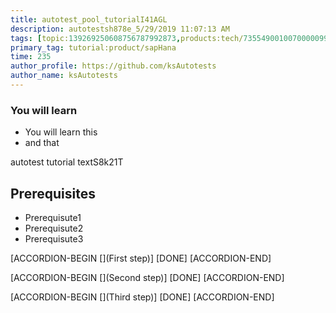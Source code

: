 ```yaml
---
title: autotest_pool_tutorialI41AGL
description: autotestsh878e_5/29/2019 11:07:13 AM
tags: [topic:139269250608756787992873,products:tech/73554900100700000996,tutorial:experience/advanced]
primary_tag: tutorial:product/sapHana
time: 235
author_profile: https://github.com/ksAutotests
author_name: ksAutotests
---
```

### You will learn
- You will learn this
- and that

autotest tutorial textS8k21T

## Prerequisites
- Prerequisute1
- Prerequisute2
- Prerequisute3

[ACCORDION-BEGIN [](First step)]
[DONE]
[ACCORDION-END]

[ACCORDION-BEGIN [](Second step)]
[DONE]
[ACCORDION-END]

[ACCORDION-BEGIN [](Third step)]
[DONE]
[ACCORDION-END]

